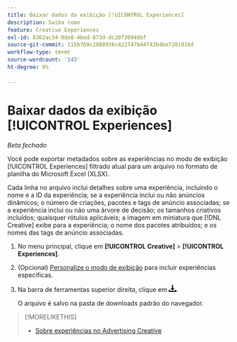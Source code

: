 ```yaml
---
title: Baixar dados da exibição [!UICONTROL Experiences]
description: Saiba como
feature: Creative Experiences
exl-id: 8362ac34-0de8-4bed-873d-dc20f39946bf
source-git-commit: 115b769c2880936c422747b44f43b4be7281916d
workflow-type: tm+mt
source-wordcount: '143'
ht-degree: 0%

---
```


# Baixar dados da exibição [!UICONTROL Experiences]

*Beta fechado*

Você pode exportar metadados sobre as experiências no modo de exibição [!UICONTROL Experiences] filtrado atual para um arquivo no formato de planilha do Microsoft Excel (XLSX).

Cada linha no arquivo inclui detalhes sobre uma experiência, incluindo o nome e a ID da experiência; se a experiência inclui ou não anúncios dinâmicos; o número de criações, pacotes e tags de anúncio associadas; se a experiência inclui ou não uma árvore de decisão; os tamanhos criativos incluídos; quaisquer rótulos aplicáveis; a imagem em miniatura que [!DNL Creative] exibe para a experiência; o nome dos pacotes atribuídos; e os nomes das tags de anúncio associadas.

1. No menu principal, clique em **[!UICONTROL Creative]** > **[!UICONTROL Experiences]**.

1. (Opcional) [Personalize o modo de exibição](/help/creative/introduction/customize-data-views.md) para incluir experiências específicas.

1. Na barra de ferramentas superior direita, clique em ![Download](/help/creative/assets/download.png "Download").

   O arquivo é salvo na pasta de downloads padrão do navegador.

>[!MORELIKETHIS]
>* [Sobre experiências no Advertising Creative](/help/creative/experiences/experience-about.md)
